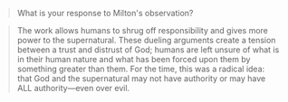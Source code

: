 > What is your response to Milton's observation?

> The work allows humans to shrug off responsibility and gives more power to the supernatural. These dueling arguments create a tension between a trust and distrust of God; humans are left unsure of what is in their human nature and what has been forced upon them by something greater than them. For the time, this was a radical idea: that God and the supernatural may not have authority or may have ALL authority—even over evil.
